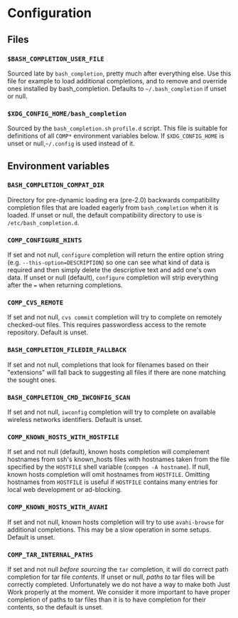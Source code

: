 # Configuration

## Files

### `$BASH_COMPLETION_USER_FILE`

Sourced late by `bash_completion`, pretty much after everything else.
Use this file for example to load additional completions, and to remove
and override ones installed by bash_completion. Defaults to
`~/.bash_completion` if unset or null.

### `$XDG_CONFIG_HOME/bash_completion`

Sourced by the `bash_completion.sh` `profile.d` script. This file is
suitable for definitions of all `COMP*` environment variables below.
If `$XDG_CONFIG_HOME` is unset or null,`~/.config` is
used instead of it.

## Environment variables

### `BASH_COMPLETION_COMPAT_DIR`

Directory for pre-dynamic loading era (pre-2.0) backwards compatibility
completion files that are loaded eagerly from `bash_completion` when it is
loaded. If unset or null, the default compatibility directory to use is
`/etc/bash_completion.d`.

### `COMP_CONFIGURE_HINTS`

If set and not null, `configure` completion will return the entire option
string (e.g. `--this-option=DESCRIPTION`) so one can see what kind of data
is required and then simply delete the descriptive text and add one's own
data. If unset or null (default), `configure` completion will strip
everything after the `=` when returning completions.

### `COMP_CVS_REMOTE`

If set and not null, `cvs commit` completion will try to complete on
remotely checked-out files. This requires passwordless access to the
remote repository. Default is unset.

### `BASH_COMPLETION_FILEDIR_FALLBACK`

If set and not null, completions that look for filenames based on their
"extensions" will fall back to suggesting all files if there are none
matching the sought ones.

### `BASH_COMPLETION_CMD_IWCONFIG_SCAN`

If set and not null, `iwconfig` completion will try to complete on
available wireless networks identifiers. Default is unset.

### `COMP_KNOWN_HOSTS_WITH_HOSTFILE`

If set and not null (default), known hosts completion will complement
hostnames from ssh's known_hosts files with hostnames taken from the file
specified by the `HOSTFILE` shell variable (`compgen -A hostname`). If null,
known hosts completion will omit hostnames from `HOSTFILE`. Omitting
hostnames from `HOSTFILE` is useful if `HOSTFILE` contains many entries for
local web development or ad-blocking.

### `COMP_KNOWN_HOSTS_WITH_AVAHI`

If set and not null, known hosts completion will try to use `avahi-browse`
for additional completions. This may be a slow operation in some setups.
Default is unset.

### `COMP_TAR_INTERNAL_PATHS`

If set and not null _before sourcing_ the `tar` completion, it will do
correct path completion for tar file _contents_. If unset or null,
_paths to_ tar files will be correctly completed. Unfortunately we do not
have a way to make both Just Work properly at the moment. We consider it
more important to have proper completion of paths to tar files than it is
to have completion for their contents, so the default is unset.
